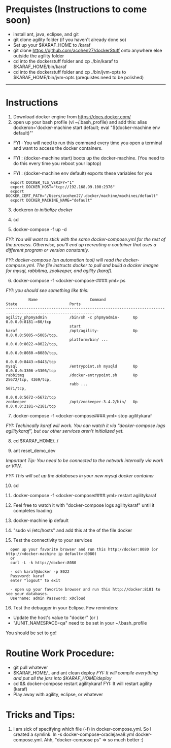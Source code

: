 # Prequistes (Instructions to come soon)
 - install ant, java, eclipse, and git
 - git clone agility folder (if you haven't already done so)
 - Set up your $KARAF_HOME to <git cloned agility folder>/karaf
 - git clone https://github.com/acohen27/dockerStuff onto anywhere else outside the agility folder
 - cd into the dockerstuff folder and cp ./bin/karaf to $KARAF_HOME/bin/karaf
 - cd into the dockerstuff folder and cp ./bin/jvm-opts to $KARAF_HOME/bin/jvm-opts
(prequistes need to be polished)

------------------
# Instructions

1. Download docker engine from https://docs.docker.com/
2. open up your bash profile (vi ~/.bash_profile) and add this:
alias dockeron='docker-machine start default; eval "$(docker-machine env default)"'

  * FYI : You will need to run this command every time you open a terminal and want to access the docker containers.

  * FYI : (docker-machine start) boots up the docker-machine. (You need to do this every time you reboot your laptop)

  * FYI : (docker-machine env default) exports these variables for you
  ```
	export DOCKER_TLS_VERIFY="1"
	export DOCKER_HOST="tcp://192.168.99.100:2376"
	export DOCKER_CERT_PATH="/Users/acohen27/.docker/machine/machines/default"
	export DOCKER_MACHINE_NAME="default"
  ```

3. dockeron
*to initialize docker*

4. cd <dockerStuff folder>

5. docker-compose -f <pick a docker-compose.yml you want to work with> up -d

  *FYI: You will want to stick with the same docker-compose.yml for the rest of the process. Otherwise, you'll end up recreating a container that uses a different program or version constantly.*

  *FYI: docker-compose (an automation tool) will read the docker-compose.yml. The file instructs docker to pull and build a docker imagee for mysql, rabbitmq, zookeeper, and agility (karaf).*

6. docker-compose -f <docker-compose-####.yml> ps 

*FYI: you should see something like this:*
```
          Name                       Command                      State                       Ports           
-------------------------------------------------------------------------------------------------------------
agility_phpmyadmin          /bin/sh -c phpmyadmin-      Up                          0.0.0.0:8181->80/tcp      
                            start                                                                             
karaf                       /opt/agility-               Up                          0.0.0.0:5005->5005/tcp,   
                            platform/bin/ ...                                       0.0.0.0:8022->8022/tcp,   
                                                                                    0.0.0.0:8080->8080/tcp,   
                                                                                    0.0.0.0:8443->8443/tcp    
mysql                       /entrypoint.sh mysqld       Up                          0.0.0.0:3306->3306/tcp    
rabbitmq                    /docker-entrypoint.sh       Up                          25672/tcp, 4369/tcp,      
                            rabb ...                                                5671/tcp,                 
                                                                                    0.0.0.0:5672->5672/tcp    
zookeeper                   /opt/zookeeper-3.4.2/bin/   Up                          0.0.0.0:2181->2181/tcp
```

7. docker-compose -f <docker-compose####.yml> stop agilitykaraf

*FYI: Techincally karaf will work. You can watch it via "docker-compose logs agilitykaraf", but our other services aren't initialized yet.*

8. cd $KARAF_HOME/../

9. ant reset_demo_dev

*Important Tip: You need to be connected to the network internally via work or VPN.*

*FYI: This will set up the databases in your new mysql docker container*

10. cd <dockerStuff folder>

11. docker-compose -f <docker-compose####.yml> restart agilitykaraf

12. Feel free to watch it with "docker-compose logs agilitykaraf" until it completes loading

13. docker-machine ip default

14. "sudo vi /etc/hosts" and add this at the of the file
<docker-machien ip default> docker

15. Test the connectivity to your services
```
  open up your favorite browser and run this http://docker:8080 (or http://<docker-machine ip default>:8080)
  or
  curl -L -k http://docker:8080
```
```
  - ssh karaf@docker -p 8022
  Password: karaf
  enter "logout" to exit
```
```
  - open up your favorite browser and run this http://docker:8181 to see your databases.
  Username: admin Password: x0cloud
```

16. Test the debugger in your Eclipse. Few reminders:
- Update the host's value to "docker" (or <docker-machine ip default>)
- "JUNIT_NAMESPACE=qa" need to be set in your ~/.bash_profile

You should be set to go!

# Routine Work Procedure: 

* git pull whatever
* $KARAF_HOME/.. and ant clean deploy
*FYI: It will compile everything and put all the jars into $KARAF_HOME/deploy*
* cd <path to dockerStuff> && docker-compose restart agilitykaraf
FYI: It will restart agility (karaf)
* Play away with agility, eclipse, or whatever

# Tricks and Tips:

1. I am sick of specifying which file (-f) in docker-compose.yml. So I created a symlink. 
ln -s docker-compose-oraclejava8.yml docker-compose.yml. 
Ahh, "docker-compose ps" => so much better :)

